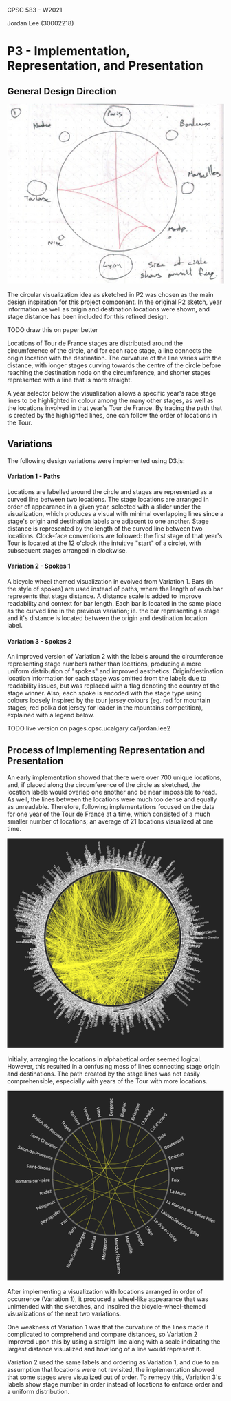 CPSC 583 - W2021

Jordan Lee (30002218)

# P3 - Implementation, Representation, and Presentation

## General Design Direction

![image-20210321022417032](./report.assets/image-20210321022417032.png)

The circular visualization idea as sketched in P2 was chosen as the main design inspiration for this project component. In the original P2 sketch, year information as well as origin and destination locations were shown, and stage distance has been included for this refined design.

TODO draw this on paper better

Locations of Tour de France stages are distributed around the circumference of the circle, and for each race stage, a line connects the origin  location with the destination. The curvature of the line varies with the distance, with longer stages curving towards the centre of the circle before reaching the destination node on the circumference, and shorter stages represented with a line that is more straight.

A year selector below the visualization allows a specific year's race stage lines to be highlighted in colour among the many other stages, as well as the locations involved in that year's Tour de France. By tracing the path that is created by the highlighted lines, one can follow the order of locations in the Tour. 



## Variations

The following design variations were implemented using D3.js:

#### Variation 1 - Paths

Locations are labelled around the circle and stages are represented as a curved line between two locations. The stage locations are arranged in order of appearance in a given year, selected with a slider under the visualization, which produces a visual with minimal overlapping lines since a stage's origin and destination labels are adjacent to one another. Stage distance is represented by the length of the curved line between two locations. Clock-face conventions are followed: the first stage of that year's Tour is located at the 12 o'clock (the intuitive "start" of a circle), with subsequent stages arranged in clockwise.

#### Variation 2 - Spokes 1

A bicycle wheel themed visualization in evolved from Variation 1. Bars (in the style of spokes) are used instead of paths, where the length of each bar represents that stage distance. A distance scale is added to improve readability and context for bar length. Each bar is located in the same place as the curved line in the previous variation; ie. the bar representing a stage and it's distance is located between the origin and destination location label. 

#### Variation 3 - Spokes 2

An improved version of Variation 2 with the labels around the circumference representing stage numbers rather than locations, producing a more uniform distribution of "spokes" and improved aesthetics. Origin/destination location information for each stage was omitted from the labels due to readability issues, but was replaced with a flag denoting the country of the stage winner. Also, each spoke is encoded with the stage type using colours loosely inspired by the tour jersey colours (eg. red for mountain stages; red polka dot jersey for leader in the mountains competition), explained with a legend below.



TODO live version on pages.cpsc.ucalgary.ca/jordan.lee2

## Process of Implementing Representation and Presentation

An early implementation showed that there were over 700 unique locations, and, if placed along the circumference of the circle as sketched, the location labels would overlap one another and be near impossible to read. As well, the lines between the locations were much too dense and equally as unreadable. Therefore, following implementations focused on the data for one year of the Tour de France at a time, which consisted of a much smaller number of locations; an average of 21 locations visualized at one time.

![image-20210321020112428](./report.assets/image-20210321020112428.png)

Initially, arranging the locations in alphabetical order seemed logical. However, this resulted in a confusing mess of lines connecting stage origin and destinations. The path created by the stage lines was not easily comprehensible, especially with years of the Tour with more locations.

![image-20210321020220701](./report.assets/image-20210321020220701.png)

After implementing a visualization with locations arranged in order of occurrence (Variation 1), it produced a wheel-like appearance that was unintended with the sketches, and inspired the bicycle-wheel-themed visualizations of the next two variations. 

One weakness of Variation 1 was that the curvature of the lines made it complicated to comprehend and compare distances, so Variation 2 improved upon this by using a straight line along with a scale indicating the largest distance visualized and how long of a line would represent it.

Variation 2 used the same labels and ordering as Variation 1, and due to an assumption that locations were not revisited, the implementation showed that some stages were visualized out of order. To remedy this, Variation 3's labels show stage number in order instead of locations to enforce order and a uniform distribution.